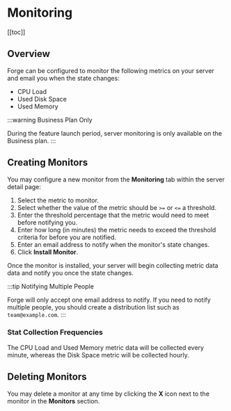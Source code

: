 # Monitoring

[[toc]]

## Overview

Forge can be configured to monitor the following metrics on your server and email you when the state changes:

- CPU Load
- Used Disk Space
- Used Memory

:::warning Business Plan Only

During the feature launch period, server monitoring is only available on the Business plan.
:::

## Creating Monitors

You may configure a new monitor from the **Monitoring** tab within the server detail page:

1. Select the metric to monitor.
2. Select whether the value of the metric should be `>=` or `<=` a threshold.
3. Enter the threshold percentage that the metric would need to meet before notifying you.
4. Enter how long (in minutes) the metric needs to exceed the threshold criteria for before you are notified.
5. Enter an email address to notify when the monitor's state changes.
6. Click **Install Monitor**.

Once the monitor is installed, your server will begin collecting metric data data and notify you once the state changes.

:::tip Notifying Multiple People

Forge will only accept one email address to notify. If you need to notify multiple people, you should create a distribution list such as `team@example.com`.
:::

### Stat Collection Frequencies

The CPU Load and Used Memory metric data will be collected every minute, whereas the Disk Space metric will be collected hourly.

## Deleting Monitors

You may delete a monitor at any time by clicking the **X** icon next to the monitor in the **Monitors** section.
